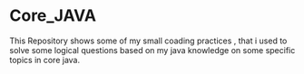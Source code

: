 # Core_JAVA
This Repository shows some of my small coading practices , that i used to solve some logical questions based on my java knowledge on some specific topics in core java.
